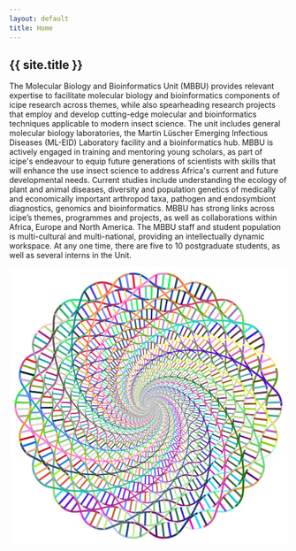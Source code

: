```yaml
---
layout: default
title: Home
---
```


<div
  class="flex flex-1 flex-wrap flex-col md:flex-row  items-center justify-between w-full m-auto p-8 md:px-16 dark:bg-gray-800">
  <div class="flex flex-col py-16 text-center md:text-start">
    <h2 class="mb-4 font-semibold text-8xl text-blue-800 dark:text-blue-400">
      {{ site.title }}
    </h2>
    <p class="mb-4 text-xl text-gray-500 dark:text-gray-400">
      The Molecular Biology and Bioinformatics Unit (MBBU) provides relevant expertise to facilitate molecular biology and bioinformatics components of icipe research across themes, while also spearheading research projects that employ and develop cutting-edge molecular and bioinformatics techniques applicable to modern insect science. The unit includes general molecular biology laboratories, the Martin Lüscher Emerging Infectious Diseases (ML-EID) Laboratory facility and a bioinformatics hub. MBBU is actively engaged in training and mentoring young scholars, as part of icipe's endeavour to equip future generations of scientists with skills that will enhance the use insect science to address Africa's current and future developmental needs. Current studies include understanding the ecology of plant and animal diseases, diversity and population genetics of medically and economically important arthropod taxa, pathogen and endosymbiont diagnostics, genomics and bioinformatics. MBBU has strong links across icipe’s themes, programmes and projects, as well as collaborations within Africa, Europe and North America. The MBBU staff and student population is multi-cultural and multi-national, providing an intellectually dynamic workspace. At any one time, there are five to 10 postgraduate students, as well as several interns in the Unit.
    </p>
  </div>
  <div class="flex flex-col items-center justify-center w-2/5 overflow-hidden">
    <img src="/assets/img/dna.svg" alt="illustration" class="w-full dna-img">
  </div>
</div>
